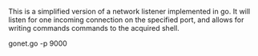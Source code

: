 This is a simplified version of a network listener implemented in go. It will listen for one incoming connection on the specified port, and allows for writing commands commands to the acquired shell.

gonet.go -p 9000